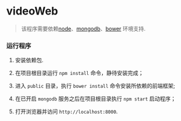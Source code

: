 # videoWeb

> 该程序需要依赖[node](http://nodejs.org/)、[mongodb](http://www.mongodb.org/)、[bower](http://bower.io/) 环境支持.

### 运行程序
1. 安装依赖包.

1. 在项目根目录运行 `npm install` 命令，静待安装完成；
2. 进入 `public` 目录，执行 `bower install` 命令安装所依赖的前端框架;
3. 在已开启 `mongodb` 服务之后在项目根目录执行 `npm start` 启动程序；
4. 打开浏览器并访问 `http://localhost:8000`.
